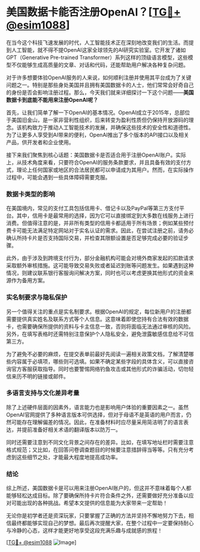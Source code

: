 # 美国数据卡能否注册OpenAI？[[TG💪+ @esim1088](https://t.me/s/esim1088)]

在当今这个科技飞速发展的时代，人工智能技术正在深刻地改变我们的生活。而提到人工智能，就不得不提OpenAI这家全球领先的AI研究实验室。它开发了诸如GPT（Generative Pre-trained Transformer）系列这样的顶级语言模型，这些模型不仅能够生成高质量的文章、对话和代码，还能帮助用户解决各种复杂问题。

对于许多想要体验OpenAI服务的人来说，如何顺利注册并使用其平台成为了关键问题之一。特别是那些身处美国并且拥有美国数据卡的人士，他们常常会好奇自己的身份是否会影响注册过程。那么，今天我们就来详细探讨一下这个问题——**美国数据卡到底能不能用来注册OpenAI呢？**

首先，让我们简单了解一下OpenAI的基本情况。OpenAI成立于2015年，总部位于美国旧金山，是一家非营利性组织，后来转变为盈利性质但仍保持开放源码的理念。该机构致力于推动人工智能技术的发展，并确保这些技术的安全性和道德性。为了让更多人享受到AI带来的便利，OpenAI推出了多个版本的API接口以及相关产品，供开发者和企业使用。

接下来我们聚焦到核心话题：美国数据卡是否适合用于注册OpenAI账户。实际上，从技术角度来看，只要符合OpenAI的服务条款要求，并且具备有效的支付方式，理论上任何国家或地区的合法居民都可以申请成为其用户。然而，在实际操作过程中，可能会遇到一些具体障碍需要克服。

### 数据卡类型的影响

在美国境内，常见的支付工具包括信用卡、借记卡以及PayPal等第三方支付平台。其中，信用卡是最常用的选择，因为它可以直接绑定到大多数在线服务上进行消费。但值得注意的是，并非所有类型的信用卡都适用于所有场景；例如某些预付费卡可能无法满足特定网站对于实名认证的需求。因此，在尝试注册之前，请务必确认所持卡片是否支持国际交易，并检查其限额设置是否足够完成必要的验证步骤。

此外，由于涉及到跨境支付行为，部分金融机构可能会对境外商家发起的扣款请求采取额外审核措施。这可能导致交易失败或者延迟到账等问题发生。如果遇到这种情况，则建议联系银行客服询问解决方案，同时也可以考虑更换其他形式的资金来源作为备用方案。

### 实名制要求与隐私保护

另一个值得关注的重点是实名制要求。根据OpenAI的规定，每位新用户的注册都需要提供真实姓名及联系方式等个人信息。这意味着即使您持有合法有效的数据卡，也需要确保所提供的资料与卡主信息一致，否则将面临无法通过审核的风险。另外，在填写表格时还需特别注意保护个人隐私安全，避免泄露敏感信息给不可信第三方。

为了避免不必要的麻烦，在提交表单前最好先阅读一遍相关政策文档，了解清楚哪些内容属于必填项，哪些则可选填。如果不确定某些字段的具体含义，可以直接咨询官方客服获取指导。同时也要警惕网络钓鱼攻击或其他形式的诈骗活动，切勿轻信来历不明的链接或邮件。

### 多语言支持与文化差异考量

除了上述硬件层面的因素外，语言能力也是影响用户体验的重要因素之一。虽然OpenAI官网提供了多种语言版本可供选择，但对于母语不是英语的用户而言，仍然可能存在理解偏差的情况。因此，在准备材料时应尽量采用简洁明了的语言表达，并提前准备好相关术语的翻译版本以防万一。

同时还需要注意到不同文化背景之间存在的差异。比如，在填写地址栏时需要注意格式规范；又比如，在回答问卷调查题目的时候要注意措辞得当等等。只有充分考虑到这些细节之处，才能最大程度地提高成功率。

### 结论

综上所述，美国数据卡是可以用来注册OpenAI账户的，但这并不意味着每个人都能够轻松达成目标。除了要确保所持卡片符合条件之外，还需要做好充分准备以应对可能出现的各种挑战。希望本文提供的信息能为大家带来一定帮助！

无论你是初学者还是资深玩家，只要掌握了正确的方法并坚持不懈地努力下去，相信最终都能够实现自己的梦想。最后再次提醒大家，在整个过程中一定要保持耐心与冷静的心态，这样才能更好地享受这段充满乐趣与成就感的旅程！

[[TG💪+ @esim1088](https://t.me/s/esim1088) ![Image](https://i.postimg.cc/4NQfJmqS/Snipaste-2025-05-13-00-14-12.png)]